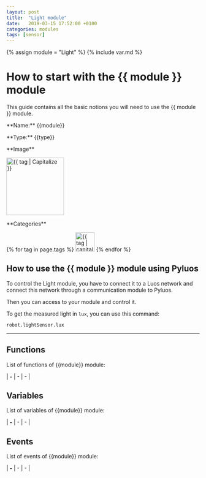 ```yaml
---
layout: post
title:  "Light module"
date:   2019-03-15 17:52:00 +0100
categories: modules
tags: [sensor]
---
```

{% assign module = "Light" %}
{% include var.md %}

# How to start with the {{ module }} module

This guide contains all the basic notions you will need to use the {{ module }} module.

<div class="sheet" markdown="1">
<p class="sheet-title" markdown="1">**Name:** {{module}}</p>
<p class="sheet-title" markdown="1">**Type:** {{type}}</p>
<p class="sheet-title" markdown="1">**Image**</p>
<p class="indent" markdown="1"><img height="150" src="/assets/img/{{ module }}-module.png" alt="{{ tag | Capitalize }}"></p>
<p class="sheet-title" markdown="1">**Categories**</p>
<p class="indent" markdown="1">
{% for tag in page.tags %}
  <a href="{{ "/" | absolute_url }}tags.html"><img height="50" src="/assets/img/sticker-{{ tag }}.png" alt="{{ tag | capitalize }}"></a>
{% endfor %}
</p>
</div>

## How to use the {{ module }} module using Pyluos

To control the Light module, you have to connect it to a Luos network and connect this network through a communication module to Pyluos.

Then you can access to your module and control it.

To get the measured light in `lux`, you can use this command:

```python
robot.lightSensor.lux
```


----

## Functions
List of functions of {{module}} module:

| **-** | - | - | 

## Variables
List of variables of {{module}} module:
 
| **-** | - | - | 

## Events
List of events of {{module}} module:

| **-** | - | - | 
